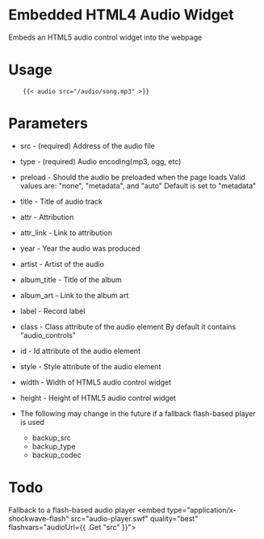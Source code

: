
# Embedded HTML4 Audio Widget
Embeds an HTML5 audio control widget into the webpage

# Usage
```
	{{< audio src="/audio/song.mp3" >}}
```

# Parameters
* src - (required) Address of the audio file
* type - (required) Audio encoding(mp3, ogg, etc)
* preload - Should the audio be preloaded when the page loads
		Valid values are: "none", "metadata", and "auto"
		Default is set to "metadata"

* title - Title of audio track
* attr - Attribution
* attr_link - Link to attribution
* year - Year the audio was produced
* artist - Artist of the audio
* album_title - Title of the album
* album_art - Link to the album art
* label - Record label

* class - Class attribute of the audio element
		By default it contains "audio_controls"
* id - Id attribute of the audio element
* style - Style attribute of the audio element
* width - Width of HTML5 audio control widget
* height - Height of HTML5 audio control widget

* The following may change in the future if a fallback flash-based player is used
	* backup_src
	* backup_type
	* backup_codec

# Todo
Fallback to a flash-based audio player
<embed type="application/x-shockwave-flash" src="audio-player.swf" quality="best" flashvars="audioUrl={{ .Get "src" }}">


